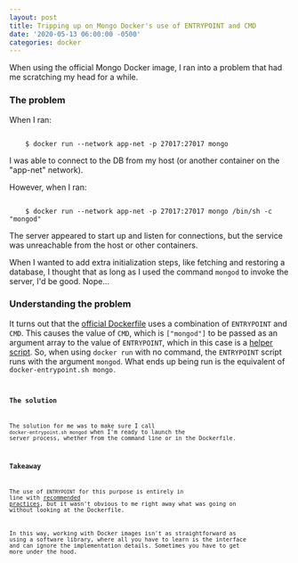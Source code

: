 ```yaml
---
layout: post
title: Tripping up on Mongo Docker's use of ENTRYPOINT and CMD
date: '2020-05-13 06:00:00 -0500'
categories: docker
---
```


When using the official Mongo Docker image, I ran into a problem that had me scratching my head for a while.

### The problem 
When I ran:

<pre><code>
    $ docker run --network app-net -p 27017:27017 mongo
</code></pre>

I was able to connect to the DB from my host (or another container on the "app-net" network).

However, when I ran:

<pre><code>
    $ docker run --network app-net -p 27017:27017 mongo /bin/sh -c "mongod"
</code></pre>

The server appeared to start up and listen for connections, but the service was unreachable from the host or other containers.

When I wanted to add extra initialization steps, like fetching and restoring a database, I thought that as long as I used the command <code>mongod</code> to invoke the server, I'd be good. Nope...

### Understanding the problem

It turns out that the [official Dockerfile](https://github.com/docker-library/mongo) uses a combination of <code>ENTRYPOINT</code> and <code>CMD</code>. This causes the value of <code>CMD</code>, which is <code>["mongod"]</code> to be passed as an argument array to the value of <code>ENTRYPOINT</code>, which in this case is a [helper script](https://github.com/docker-library/mongo/blob/master/docker-entrypoint.sh). So, when using <code>docker run</code> with no command, the <code>ENTRYPOINT</code> script runs with the argument <code>mongod</code>. What ends up being run is the equivalent of <code>docker-entrypoint.sh mongo<code>. 

### The solution

The solution for me was to make sure I call <code>docker-entrypoint.sh mongod</code> when I'm ready to launch the server process, whether from the command line or in the Dockerfile.

### Takeaway

The use of <code>ENTRYPOINT</code> for this purpose is entirely in line with [recommended practices](https://docs.docker.com/develop/develop-images/dockerfile_best-practices/#entrypoint), but it wasn't obvious to me right away what was going on without looking at the Dockerfile.

In this way, working with Docker images isn't as straightforward as using a software library, where all you have to learn is the interface and can ignore the implementation details. Sometimes you have to get more under the hood.